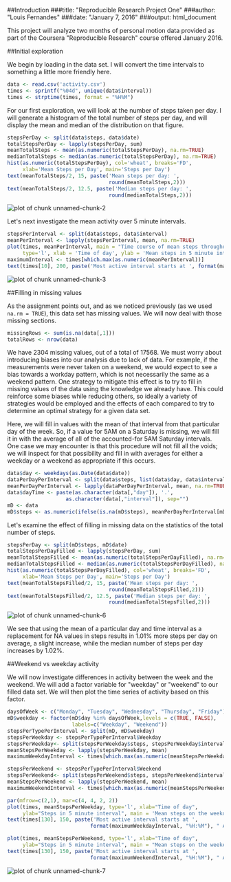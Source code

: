 ##Introduction
###title: "Reproducible Research Project One"
###author: "Louis Fernandes"
###date: "January 7, 2016"
###output: html_document

This project will analyze two months of personal motion data provided as part of the Coursera "Reproducible Research" course offered January 2016.

##Initial exploration

We begin by loading in the data set. I will convert the time intervals to something a little more friendly here.

```r
data <- read.csv('activity.csv')
times <- sprintf("%04d", unique(data$interval))
times <- strptime(times, format = "%H%M")
```

For our first exploration, we will look at the number of steps taken per day. I will generate a histogram of the total number of steps per day, and will display the mean and median of the distribution on that figure.


```r
stepsPerDay <- split(data$steps, data$date)
totalStepsPerDay <- lapply(stepsPerDay, sum)
meanTotalSteps <- mean(as.numeric(totalStepsPerDay), na.rm=TRUE)
medianTotalSteps <- median(as.numeric(totalStepsPerDay), na.rm=TRUE)
hist(as.numeric(totalStepsPerDay), col='wheat', breaks='FD', 
     xlab='Mean Steps per Day', main='Steps per Day')
text(meanTotalSteps/2, 15, paste('Mean steps per day: ',
                                 round(meanTotalSteps,2)))
text(meanTotalSteps/2, 12.5, paste('Median steps per day: ',
                                 round(medianTotalSteps,2)))
```

![plot of chunk unnamed-chunk-2](figure/unnamed-chunk-2-1.png)

Let's next investigate the mean activity over 5 minute intervals. 

```r
stepsPerInterval <- split(data$steps, data$interval)
meanPerInterval <- lapply(stepsPerInterval, mean, na.rm=TRUE)
plot(times, meanPerInterval, main = "Time course of mean steps throughout the day",
     type='l', xlab = 'Time of day', ylab = 'Mean steps in 5 minute interval')
maximumInterval <- times[which.max(as.numeric(meanPerInterval))]
text(times[10], 200, paste('Most active interval starts at ', format(maximumInterval, "%H:%M"), " AM"), pos=4)
```

![plot of chunk unnamed-chunk-3](figure/unnamed-chunk-3-1.png)

##Filling in missing values

As the assignment points out, and as we noticed previously (as we used `na.rm = TRUE`), this data set has missing values. We will now deal with those missing sections.


```r
missingRows <- sum(is.na(data[,1]))
totalRows <- nrow(data)
```
We have 2304 missing values, out of a total of 17568. We must worry about introducing biases into our analysis due to lack of data. For example, if the measurements were never taken on a weekend, we would expect to see a bias towards a workday pattern, which is not necessarily the same as a weekend pattern. One strategy to mitigate this effect is to try to fill in missing values of the data using the knowledge we already have. This could reinforce some biases while reducing others, so ideally a variety of strategies would be employed and the effects of each compared to try to determine an optimal strategy for a given data set. 

Here, we will fill in values with the mean of that interval from that particular day of the week. So, if a value for 5AM on a Saturday is missing, we will fill it in with the average of all of the accounted-for 5AM Saturday intervals. One case we may encounter is that this procedure will not fill all the voids; we will inspect for that possibility and fill in with averages for either a weekday or a weekend as appropriate if this occurs.


```r
data$day <- weekdays(as.Date(data$date))
dataPerDayPerInterval <- split(data$steps, list(data$day, data$interval))
meanPerDayPerInterval <- lapply(dataPerDayPerInterval, mean, na.rm=TRUE)
data$dayTime <- paste(as.character(data[,"day"]), '.', 
                   as.character(data[,"interval"]), sep="")
mD <- data
mD$steps <- as.numeric(ifelse(is.na(mD$steps), meanPerDayPerInterval[mD$dayTime],mD$steps))
```

Let's examine the effect of filling in missing data on the statistics of the total number of steps.

```r
stepsPerDay <- split(mD$steps, mD$date)
totalStepsPerDayFilled <- lapply(stepsPerDay, sum)
meanTotalStepsFilled <- mean(as.numeric(totalStepsPerDayFilled), na.rm=TRUE)
medianTotalStepsFilled <- median(as.numeric(totalStepsPerDayFilled), na.rm=TRUE)
hist(as.numeric(totalStepsPerDayFilled), col='wheat', breaks='FD', 
     xlab='Mean Steps per Day', main='Steps per Day')
text(meanTotalStepsFilled/2, 15, paste('Mean steps per day: ',
                                 round(meanTotalStepsFilled,2)))
text(meanTotalStepsFilled/2, 12.5, paste('Median steps per day: ',
                                 round(medianTotalStepsFilled,2)))
```

![plot of chunk unnamed-chunk-6](figure/unnamed-chunk-6-1.png)

We see that using the mean of a particular day and time interval as a replacement for NA values in steps results in 1.01% more steps per day on average, a slight increase, while the median number of steps per day increases by 1.02%. 

##Weekend vs weekday activity

We will now investigate differences in activity between the week and the weekend. We will add a factor variable for "weekday" or "weekend" to our filled data set. We will then plot the time series of activity based on this factor. 

```r
daysOfWeek <- c("Monday", "Tuesday", "Wednesday", "Thursday", "Friday")
mD$weekday <- factor(mD$day %in% daysOfWeek,levels = c(TRUE, FALSE), 
                     labels=c("Weekday", "Weekend"))
stepsPerTypePerInterval <- split(mD, mD$weekday)
stepsPerWeekday <- stepsPerTypePerInterval$Weekday
stepsPerWeekday<- split(stepsPerWeekday$steps, stepsPerWeekday$interval)
meanStepsPerWeekday <- lapply(stepsPerWeekday, mean)
maximumWeekdayInterval <- times[which.max(as.numeric(meanStepsPerWeekday))]

stepsPerWeekend <- stepsPerTypePerInterval$Weekend
stepsPerWeekend<- split(stepsPerWeekend$steps, stepsPerWeekend$interval)
meanStepsPerWeekend <- lapply(stepsPerWeekend, mean)
maximumWeekendInterval <- times[which.max(as.numeric(meanStepsPerWeekend))]

par(mfrow=c(2,1), mar=c(4, 4, 2, 2))
plot(times, meanStepsPerWeekday, type='l', xlab="Time of day", 
     ylab="Steps in 5 minute interval", main = 'Mean steps on the weekdays')
text(times[130], 150, paste('Most active interval starts at ', 
                           format(maximumWeekdayInterval, "%H:%M"), " AM"), pos=4)

plot(times, meanStepsPerWeekend, type='l', xlab="Time of day",
     ylab="Steps in 5 minute interval", main = "Mean steps on the weekend")
text(times[130], 150, paste('Most active interval starts at ', 
                           format(maximumWeekendInterval, "%H:%M"), " AM"), pos=4)
```

![plot of chunk unnamed-chunk-7](figure/unnamed-chunk-7-1.png)

